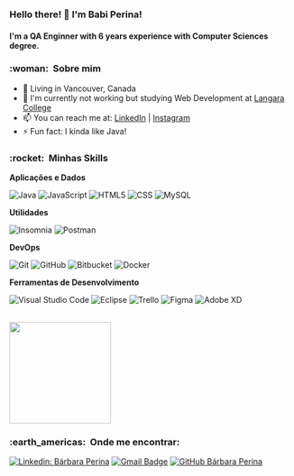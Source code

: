 <!--
**babiperina/babiperina** is a ✨ _special_ ✨ repository because its `README.md` (this file) appears on your GitHub profile.

Here are some ideas to get you started:

- 🔭 I’m currently working on ...
- 🌱 I’m currently learning ...
- 👯 I’m looking to collaborate on ...
- 🤔 I’m looking for help with ...
- 💬 Ask me about ...
- 📫 How to reach me: ...
- 😄 Pronouns: ...
- ⚡ Fun fact: ...
-->

### Hello there! 👋 I'm Babi Perina!
#### I'm a QA Enginner with 6 years experience with Computer Sciences degree.

<h3> :woman: &nbsp;Sobre mim </h3>

- 🍁 Living in Vancouver, Canada
- 🔭 I'm currently not working but studying Web Development at <a href="https://langara.ca/">Langara College</a>
- 📫 You can reach me at: [LinkedIn](https://www.linkedin.com/in/babiperina/) | [Instagram](https://www.instagram.com/babiperina.dev/)
- ⚡ Fun fact: I kinda like Java!

<h3> :rocket: &nbsp;Minhas Skills </h3>

**Aplicações e Dados**

  ![Java](https://img.shields.io/badge/-Java-333333?style=flat&logo=Java&logoColor=007396)
  ![JavaScript](https://img.shields.io/badge/-JavaScript-333333?style=flat&logo=javascript)
  ![HTML5](https://img.shields.io/badge/-HTML5-333333?style=flat&logo=HTML5)
  ![CSS](https://img.shields.io/badge/-CSS-333333?style=flat&logo=CSS3&logoColor=1572B6)
  ![MySQL](https://img.shields.io/badge/-MySQL-333333?style=flat&logo=mysql)

**Utilidades**

  ![Insomnia](https://img.shields.io/badge/-Insomnia-333333?style=flat&logo=insomnia)
  ![Postman](https://img.shields.io/badge/-Postman-333333?style=flat&logo=postman)

**DevOps**

  ![Git](https://img.shields.io/badge/-Git-333333?style=flat&logo=git)
  ![GitHub](https://img.shields.io/badge/-GitHub-333333?style=flat&logo=github)
  ![Bitbucket](https://img.shields.io/badge/-Bitbucket-333333?style=flat&logo=bitbucket)
  ![Docker](https://img.shields.io/badge/-Docker-333333?style=flat&logo=docker)

**Ferramentas de Desenvolvimento**

  ![Visual Studio Code](https://img.shields.io/badge/-Visual%20Studio%20Code-333333?style=flat&logo=visual-studio-code&logoColor=007ACC)
  ![Eclipse](https://img.shields.io/badge/-Eclipse-333333?style=flat&logo=eclipse-ide&logoColor=2C2255)
  ![Trello](https://img.shields.io/badge/-Trello-333333?style=flat&logo=trello&logoColor=007ACC)
  ![Figma](https://img.shields.io/badge/-Figma-333333?style=flat&logo=figma&logoColor=007ACC)
  ![Adobe XD](https://img.shields.io/badge/-Adobe%20XD-333333?style=flat&logo=adobe-xd&logoColor=007ACC)

<br/>

<a href="https://github.com/babiperina">
  <img height="180em" src="https://github-readme-stats.vercel.app/api?username=babiperina&theme=dracula&show_icons=true" />
</a>

<br/>

<h3> :earth_americas: &nbsp;Onde me encontrar: </h3> 

[![Linkedin: Bárbara Perina](https://img.shields.io/badge/-babiperina-blue?style=flat-square&logo=Linkedin&logoColor=white&link=https://www.linkedin.com/in/babiperina/)](https://www.linkedin.com/in/babiperina/)
[![Gmail Badge](https://img.shields.io/badge/-bperinabezerra@gmail.com-006bed?style=flat-square&logo=Gmail&logoColor=white&link=mailto:bperinabezerra@gmail.com)](mailto:bperinabezerra@gmail.com)
[![GitHub Bárbara Perina]( https://img.shields.io/github/followers/BabiPerina?label=follow&style=social)](https://github.com/babiperina/)
